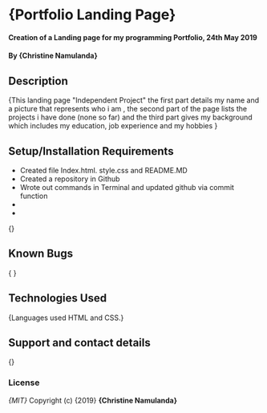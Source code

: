 # {Portfolio Landing Page}
#### Creation of a Landing page for my programming Portfolio, 24th May 2019
#### By **{Christine Namulanda}**
## Description
{This landing page "Independent Project" the first part details my name and a picture that represents who i am , the second part of the page lists the projects i have done (none so far) and the third part gives my background which includes my education, job experience and my hobbies }
## Setup/Installation Requirements
* Created file Index.html. style.css and README.MD
* Created a repository in Github
* Wrote out commands in Terminal and updated github via commit function
* 
* 
{}
## Known Bugs
{ }
## Technologies Used
{Languages used HTML and CSS.}
## Support and contact details
{}
### License
*{MIT}*
Copyright (c) {2019} **{Christine Namulanda}**